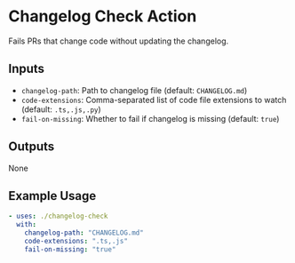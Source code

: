 # Changelog Check Action

Fails PRs that change code without updating the changelog.

## Inputs
- `changelog-path`: Path to changelog file (default: `CHANGELOG.md`)
- `code-extensions`: Comma-separated list of code file extensions to watch (default: `.ts,.js,.py`)
- `fail-on-missing`: Whether to fail if changelog is missing (default: `true`)

## Outputs
None

## Example Usage
```yaml
- uses: ./changelog-check
  with:
    changelog-path: "CHANGELOG.md"
    code-extensions: ".ts,.js"
    fail-on-missing: "true"
```
